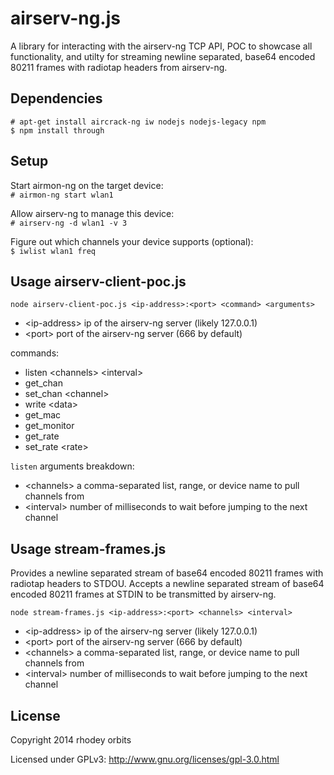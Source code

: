 airserv-ng.js
===============

A library for interacting with the airserv-ng TCP API, POC to showcase all functionality, and
utilty for streaming newline separated, base64 encoded 80211 frames with radiotap headers from
airserv-ng.

Dependencies
---------------------------
`# apt-get install aircrack-ng iw nodejs nodejs-legacy npm`  
`$ npm install through`

Setup
---------------------------
Start airmon-ng on the target device:  
`# airmon-ng start wlan1`

Allow airserv-ng to manage this device:  
`# airserv-ng -d wlan1 -v 3`

Figure out which channels your device supports (optional):  
`$ iwlist wlan1 freq`

Usage airserv-client-poc.js
---------------------------
`node airserv-client-poc.js <ip-address>:<port> <command> <arguments>`
  + \<ip-address\> ip of the airserv-ng server (likely 127.0.0.1)
  + \<port\> port of the airserv-ng server (666 by default)

commands:
  + listen \<channels\> \<interval\>
  + get_chan
  + set_chan \<channel\>
  + write \<data\>
  + get_mac
  + get_monitor
  + get_rate
  + set_rate \<rate\>

`listen` arguments breakdown:
  + \<channels\> a comma-separated list, range, or device name to pull channels from
  + \<interval\> number of milliseconds to wait before jumping to the next channel

Usage stream-frames.js
---------------------------
Provides a newline separated stream of base64 encoded 80211 frames with radiotap headers to STDOU.
Accepts a newline separated stream of base64 encoded 80211 frames at STDIN to be transmitted by
airserv-ng.  
  
`node stream-frames.js <ip-address>:<port> <channels> <interval>`
  + \<ip-address\> ip of the airserv-ng server (likely 127.0.0.1)
  + \<port\> port of the airserv-ng server (666 by default)
  + \<channels\> a comma-separated list, range, or device name to pull channels from
  + \<interval\> number of milliseconds to wait before jumping to the next channel

License
---------------------------
Copyright 2014 rhodey orbits  

Licensed under GPLv3: http://www.gnu.org/licenses/gpl-3.0.html